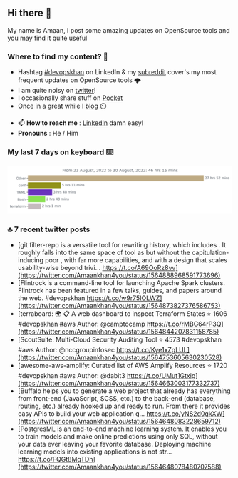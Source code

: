 <!--- [![Hits](https://hits.seeyoufarm.com/api/count/incr/badge.svg?url=https%3A%2F%2Fgithub.com%2Fakhan4u%2Fhit-counter&count_bg=%2379C83D&title_bg=%23555555&icon=&icon_color=%23E7E7E7&title=visits&edge_flat=false)](https://hits.seeyoufarm.com) --->

## Hi there 👋

My name is Amaan, I post some amazing updates on OpenSource tools and you may find it quite useful

### Where to find my content? 🤔

* Hashtag [#devopskhan](https://www.linkedin.com/feed/hashtag/devopskhan/) on LinkedIn & my [subreddit](https://www.reddit.com/r/devopskhan/) cover's my most frequent updates on OpenSource tools 🌩️
* I am quite noisy on [twitter](https://twitter.com/Amaankhan4you)!
* I occasionally share stuff on [Pocket](https://getpocket.com/@ej6g8d1dp2829A16a9Tf5d4T6bAMp3d8791rejDe86yem3bm4e14ex4fT4dluk29)
* Once in a great while I [blog](https://linuxparrot.com/) ⏲️


- 📫 **How to reach me** : [LinkedIn](https://www.linkedin.com/in/amaan-khan-linux-ninja) damn easy!
- **Pronouns** : He / Him

### My last 7 days on keyboard ⌨️

<img src="https://github.com/akhan4u/akhan4u/blob/main/images/stat.svg" alt="Amaan's Wakatime Activity!"/>

### 🔝 7 recent twitter posts
<!-- DEVDOJO:START -->
- [git filter-repo is a versatile tool for rewriting history, which includes . It roughly falls into the same space of tool as but without the capitulation-inducing poor , with far more capabilities, and with a design that scales usability-wise beyond trivi… https://t.co/A69OoRz8vv](https://twitter.com/Amaankhan4you/status/1564888968591773696)
- [Flintrock is a command-line tool for launching Apache Spark clusters. Flintrock has been featured in a few talks, guides, and papers around the web. #devopskhan https://t.co/w9r75IOLWZ](https://twitter.com/Amaankhan4you/status/1564873827376586753)
- [terraboard: :earth_africa: :clipboard:  A web dashboard to inspect Terraform States 
⭐️ 1606
#devopskhan #aws
Author: @camptocamp
https://t.co/rMBG64rP3Q](https://twitter.com/Amaankhan4you/status/1564844207831158785)
- [ScoutSuite: Multi-Cloud Security Auditing Tool
⭐️ 4573
#devopskhan #aws
Author: @nccgroupinfosec
https://t.co/Kye1xZgLUL](https://twitter.com/Amaankhan4you/status/1564753605630230528)
- [awesome-aws-amplify: Curated list of AWS Amplify Resources
⭐️ 1720
#devopskhan #aws
Author: @dabit3
https://t.co/UMut1Gtxig](https://twitter.com/Amaankhan4you/status/1564663003177332737)
- [Buffalo helps you to generate a web project that already has everything from front-end &lpar;JavaScript, SCSS, etc.&rpar; to the back-end &lpar;database, routing, etc.&rpar; already hooked up and ready to run. From there it provides easy APIs to build your web application q… https://t.co/yNS2d0qkXW](https://twitter.com/Amaankhan4you/status/1564648083228659712)
- [PostgresML is an end-to-end machine learning system. It enables you to train models and make online predictions using only SQL, without your data ever leaving your favorite database. Deploying machine learning models into existing applications is not str… https://t.co/FQGt8MqTDh](https://twitter.com/Amaankhan4you/status/1564648078480707588)
<!-- DEVDOJO:END -->

<!-- ![Amaan's GitHub stats](https://github-readme-stats.vercel.app/api?username=akhan4u&count_private=true&show_icons=true&hide=contribs) -->
